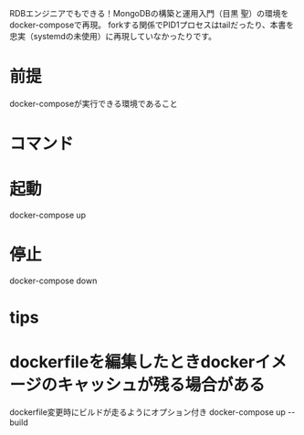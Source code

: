 
RDBエンジニアでもできる！MongoDBの構築と運用入門（目黒 聖）の環境をdocker-composeで再現。
forkする関係でPID1プロセスはtailだったり、本書を忠実（systemdの未使用）に再現していなかったりです。

# 前提
docker-composeが実行できる環境であること

# コマンド
# 起動
docker-compose up

# 停止
docker-compose down

# tips
# dockerfileを編集したときdockerイメージのキャッシュが残る場合がある
dockerfile変更時にビルドが走るようにオプション付き
docker-compose up --build

